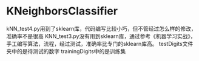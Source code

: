 # KNeighborsClassifier
kNN_test4.py用到了sklearn库，代码编写比较小巧，但不管经过怎么样的修改，准确率不是很高
KNN_test3.py没有用到sklearn库，通过参考《机器学习实战》，手工编写算法，流程，经过测试，准确率比专门的sklearn库高。
testDigits文件夹中的是待测试的数字
trainingDigits中的是训练集
